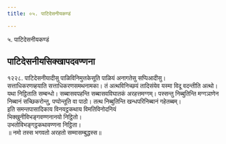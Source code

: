 ```yaml
---
title: ०५. पाटिदेसनीयकण्डं

---
```

५. पाटिदेसनीयकण्डं  


## पाटिदेसनीयसिक्खापदवण्णना

१२२८. पाटिदेसनीयादीसु पाळिविनिमुत्तकेसूति पाळियं अनागतेसु सप्पिआदीसु।  
सत्ताधिकरणव्हयाति सत्ताधिकरणसमथनामका। तं अत्थविनिच्छयं तादिसंयेव यस्मा विदू वदन्तीति अत्थो। यथा निट्ठिताति सम्बन्धो। सब्बासवपहन्ति सब्बासवविघातकं अरहत्तमग्गम्। पस्सन्तु निब्बुतिन्ति मग्गञाणेन निब्बानं सच्छिकरोन्तु, पप्पोन्तूति वा पाठो। तत्थ निब्बुतिन्ति खन्धपरिनिब्बानं गहेतब्बम्।  
इति समन्तपासादिकाय विनयट्ठकथाय विमतिविनोदनियं  
भिक्खुनीविभङ्गवण्णनानयो निट्ठितो।  
उभतोविभङ्गट्ठकथावण्णना निट्ठिता।  
॥ नमो तस्स भगवतो अरहतो सम्मासम्बुद्धस्स॥  